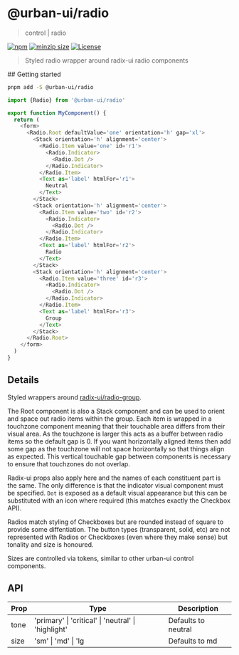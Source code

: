 # @urban-ui/radio

> control | radio

[![npm](https://img.shields.io/npm/v/@urban-ui/radio?style=flat-square)](https://www.npmjs.com/package/@urban-ui/radio)
[![minzip size](https://img.shields.io/bundlephobia/minzip/@urban-ui/radio?style=flat-square)](https://bundlephobia.com/result?p=@urban-ui/radio)
[![License](https://img.shields.io/github/license/mattstyles/urban-ui.svg?style=flat-square)](https://github.com/mattstyles/urban-ui/blob/master/license.md)

> Styled radio wrapper around radix-ui radio components

## Getting started

```sh
pnpm add -S @urban-ui/radio
```

```js
import {Radio} from '@urban-ui/radio'

export function MyComponent() {
  return (
    <form>
      <Radio.Root defaultValue='one' orientation='h' gap='xl'>
        <Stack orientation='h' alignment='center'>
          <Radio.Item value='one' id='r1'>
            <Radio.Indicator>
              <Radio.Dot />
            </Radio.Indicator>
          </Radio.Item>
          <Text as='label' htmlFor='r1'>
            Neutral
          </Text>
        </Stack>
        <Stack orientation='h' alignment='center'>
          <Radio.Item value='two' id='r2'>
            <Radio.Indicator>
              <Radio.Dot />
            </Radio.Indicator>
          </Radio.Item>
          <Text as='label' htmlFor='r2'>
            Radio
          </Text>
        </Stack>
        <Stack orientation='h' alignment='center'>
          <Radio.Item value='three' id='r3'>
            <Radio.Indicator>
              <Radio.Dot />
            </Radio.Indicator>
          </Radio.Item>
          <Text as='label' htmlFor='r3'>
            Group
          </Text>
        </Stack>
      </Radio.Root>
    </form>
  )
}
```

## Details

Styled wrappers around [radix-ui/radio-group](https://www.radix-ui.com/docs/primitives/components/radio-group).

The Root component is also a Stack component and can be used to orient and space out radio items within the group. Each item is wrapped in a touchzone component meaning that their touchable area differs from their visual area. As the touchzone is larger this acts as a buffer between radio items so the default gap is 0. If you want horizontally aligned items then add some gap as the touchzone will not space horizontally so that things align as expected. This vertical touchable gap between components is necessary to ensure that touchzones do not overlap.

Radix-ui props also apply here and the names of each constituent part is the same. The only difference is that the indicator visual component must be specified. `Dot` is exposed as a default visual appearance but this can be substituted with an icon where required (this matches exactly the Checkbox API).

Radios match styling of Checkboxes but are rounded instead of square to provide some diffentiation. The button types (transparent, solid, etc) are not represented with Radios or Checkboxes (even where they make sense) but tonality and size is honoured.

Sizes are controlled via tokens, similar to other urban-ui control components.

## API

| Prop | Type                                                | Description         |
| ---- | --------------------------------------------------- | ------------------- |
| tone | 'primary' \| 'critical' \| 'neutral' \| 'highlight' | Defaults to neutral |
| size | 'sm' \| 'md' \| 'lg                                 | Defaults to md      |
